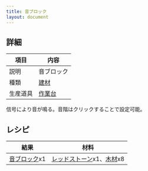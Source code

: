 ```yaml
---
title: 音ブロック
layout: document
---
```

## 詳細

|項目|内容|
|---|---|
|説明|音ブロック|
|種類|[建材](建材)|
|生産道具|[作業台](作業台)|

信号により音が鳴る。音階はクリックすることで設定可能。

## レシピ

|結果|材料|
|---|---|
|[音ブロック](音ブロック)x1|[レッドストーン](レッドストーン)x1、[木材](木材)x8|
